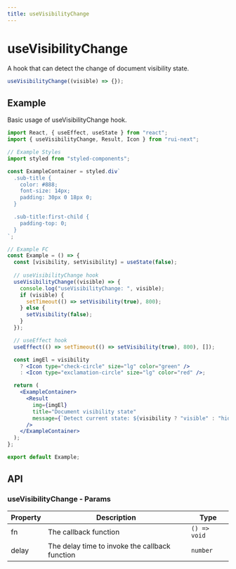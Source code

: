 ```yaml
---
title: useVisibilityChange
---
```


# useVisibilityChange

A hook that can detect the change of document visibility state.

```ts
useVisibilityChange((visible) => {});
```

## Example

Basic usage of useVisibilityChange hook.

```jsx live=local
import React, { useEffect, useState } from "react";
import { useVisibilityChange, Result, Icon } from "rui-next";

// Example Styles
import styled from "styled-components";

const ExampleContainer = styled.div`
  .sub-title {
    color: #888;
    font-size: 14px;
    padding: 30px 0 18px 0;
  }

  .sub-title:first-child {
    padding-top: 0;
  }
`;

// Example FC
const Example = () => {
  const [visibility, setVisibility] = useState(false);
  
  // useVisibilityChange hook
  useVisibilityChange((visible) => {
    console.log("useVisibilityChange: ", visible);
    if (visible) {
      setTimeout(() => setVisibility(true), 800);
    } else {
      setVisibility(false);
    }
  });

  // useEffect hook
  useEffect(() => setTimeout(() => setVisibility(true), 800), []);

  const imgEl = visibility
    ? <Icon type="check-circle" size="lg" color="green" />
    : <Icon type="exclamation-circle" size="lg" color="red" />;

  return (
    <ExampleContainer>
      <Result
        img={imgEl}
        title="Document visibility state"
        message={`Detect current state: ${visibility ? "visible" : "hidden"}`}
      />
    </ExampleContainer>
  );
};

export default Example;
```

## API

### useVisibilityChange - Params

| Property      | Description                                                               | Type                                                                                           |
| ------------- | ------------------------------------------------------------------------- | ---------------------------------------------------------------------------------------------- |
| fn            | The callback function                                                     | `() => void`                                                                                   |
| delay         | The delay time to invoke the callback function                            | `number`                                                                                       |
